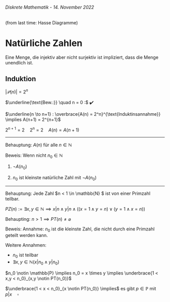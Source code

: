 ###### Diskrete Mathematik - 14. November 2022

(from last time: Hasse Diagramme)

# Natürliche Zahlen

Eine Menge, die injektiv aber nicht surjektiv ist impliziert, dass die Menge unendlich ist.

## Induktion

$|\mathcal{P}(n)| = 2^n$

$\underline{\text{Bew.:}} \quad n = 0 :$ :heavy_check_mark:

$\underline{n \to n+1} : \overbrace{A(n) = 2^n}^{\text{Induktinsannahme}} \implies A(n+1) = 2^{n+1}$

$2^{n+1} = 2 \quad 2^n = 2 \quad A(n) = A(n+1)$

---

Behauptung: $A(n)$ für alle $n \in \mathbb{N}$

Beweis: Wenn nicht $n_0 \in \mathbb{N}$

1. $¬A(n_0)$

2. $n_0$ ist kleinste natürliche Zahl mit $¬A(n_0)$

---

Behauptung: Jede Zahl $n < 1 \in \mathbb{N} $ ist von einer Primzahl teilbar.

$PZ(n) := \exists x,y \in \mathbb{N} \implies x|n \land y|n \land ((x = 1 \land y = n) \lor (y = 1 \land x = n))$

Behaupting: $n > 1 \implies PT(n) \neq \varnothing$

Beweis: Annahme: $n_0$ ist die kleinste Zahl, die nicht durch eine Primzahl geteilt werden kann.

Weitere Annahmen:
- $n_0$ ist teilbar
- $\exists x,y \in \mathbb{N}(x|n_0 \land y |n_0)$

$n_0 \notin \mathbb{P} \implies n_0 = x \times y \implies \underbrace{1 < x,y < n_0}_{x,y \notin PT(n_0)}$

$\underbrace{1 < x < n_0}_{x \notin PT(n_0)} \implies$ es gibt $p \in \mathbb{P}$ mit $p|x \quad \square$
